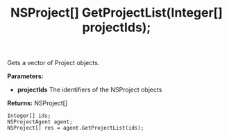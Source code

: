 ﻿---
uid: crmscript_ref_NSProjectAgent_GetProjectList
title: NSProject[] GetProjectList(Integer[]  projectIds);
intellisense: NSProjectAgent.GetProjectList
keywords: NSProjectAgent, GetProjectList
so.topic: reference
---

Gets a vector of Project objects.

**Parameters:**
 - **projectIds** The identifiers of the NSProject objects

**Returns:** NSProject[]

```crmscript
Integer[] ids;
NSProjectAgent agent;
NSProject[] res = agent.GetProjectList(ids);
```

